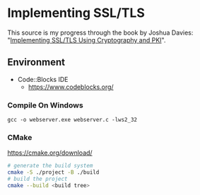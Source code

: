# Implementing SSL/TLS
This source is my progress through the book by Joshua Davies: "[Implementing SSL/TLS Using Cryptography and PKI](https://onlinelibrary.wiley.com/doi/book/10.1002/9781118255797)".
## Environment
 - Code::Blocks IDE
   - https://www.codeblocks.org/

### Compile On Windows
```
gcc -o webserver.exe webserver.c -lws2_32
```

### CMake
https://cmake.org/download/

```bash
# generate the build system
cmake -S ./project -B ./build
# build the project
cmake --build <build tree>
```
